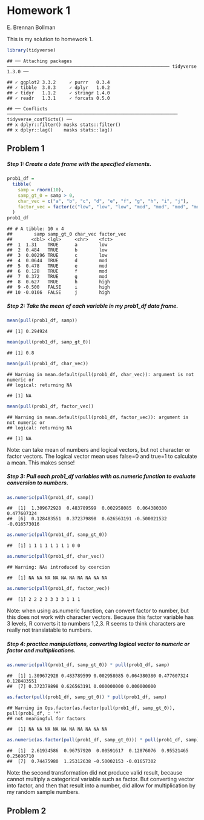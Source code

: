 Homework 1
================
E. Brennan Bollman

This is my solution to homework 1.

``` r
library(tidyverse)
```

    ## ── Attaching packages ──────────────────────────────────────────────────────────── tidyverse 1.3.0 ──

    ## ✓ ggplot2 3.3.2     ✓ purrr   0.3.4
    ## ✓ tibble  3.0.3     ✓ dplyr   1.0.2
    ## ✓ tidyr   1.1.2     ✓ stringr 1.4.0
    ## ✓ readr   1.3.1     ✓ forcats 0.5.0

    ## ── Conflicts ─────────────────────────────────────────────────────────────── tidyverse_conflicts() ──
    ## x dplyr::filter() masks stats::filter()
    ## x dplyr::lag()    masks stats::lag()

## Problem 1

##### Step 1: Create a date frame with the specified elements.

``` r
prob1_df =
  tibble(
    samp = rnorm(10),
    samp_gt_0 = samp > 0,
    char_vec = c("a", "b", "c", "d", "e", "f", "g", "h", "i", "j"),
    factor_vec = factor(c("low", "low", "low", "mod", "mod", "mod", "mod", "high", "high", "high"))
  )
prob1_df
```

    ## # A tibble: 10 x 4
    ##        samp samp_gt_0 char_vec factor_vec
    ##       <dbl> <lgl>     <chr>    <fct>     
    ##  1  1.31    TRUE      a        low       
    ##  2  0.484   TRUE      b        low       
    ##  3  0.00296 TRUE      c        low       
    ##  4  0.0644  TRUE      d        mod       
    ##  5  0.478   TRUE      e        mod       
    ##  6  0.128   TRUE      f        mod       
    ##  7  0.372   TRUE      g        mod       
    ##  8  0.627   TRUE      h        high      
    ##  9 -0.500   FALSE     i        high      
    ## 10 -0.0166  FALSE     j        high

##### Step 2: Take the mean of each variable in my prob1\_df data frame.

``` r
mean(pull(prob1_df, samp))
```

    ## [1] 0.294924

``` r
mean(pull(prob1_df, samp_gt_0))
```

    ## [1] 0.8

``` r
mean(pull(prob1_df, char_vec))
```

    ## Warning in mean.default(pull(prob1_df, char_vec)): argument is not numeric or
    ## logical: returning NA

    ## [1] NA

``` r
mean(pull(prob1_df, factor_vec))
```

    ## Warning in mean.default(pull(prob1_df, factor_vec)): argument is not numeric or
    ## logical: returning NA

    ## [1] NA

Note: can take mean of numbers and logical vectors, but not character or
factor vectors. The logical vector mean uses false=0 and true=1 to
calculate a mean. This makes sense\!

##### Step 3: Pull each prob1\_df variables with as.numeric function to evaluate conversion to numbers.

``` r
as.numeric(pull(prob1_df, samp))
```

    ##  [1]  1.309672928  0.483789599  0.002958085  0.064380380  0.477607324
    ##  [6]  0.128483551  0.372379898  0.626563191 -0.500021532 -0.016573016

``` r
as.numeric(pull(prob1_df, samp_gt_0))
```

    ##  [1] 1 1 1 1 1 1 1 1 0 0

``` r
as.numeric(pull(prob1_df, char_vec))
```

    ## Warning: NAs introduced by coercion

    ##  [1] NA NA NA NA NA NA NA NA NA NA

``` r
as.numeric(pull(prob1_df, factor_vec))
```

    ##  [1] 2 2 2 3 3 3 3 1 1 1

Note: when using as.numeric function, can convert factor to number, but
this does not work with character vectors. Because this factor variable
has 3 levels, R converts it to numbers 1,2,3. R seems to think
characters are really not translatable to numbers.

##### Step 4: practice manipulations, converting logical vector to numeric or factor and multiplications.

``` r
as.numeric(pull(prob1_df, samp_gt_0)) * pull(prob1_df, samp)
```

    ##  [1] 1.309672928 0.483789599 0.002958085 0.064380380 0.477607324 0.128483551
    ##  [7] 0.372379898 0.626563191 0.000000000 0.000000000

``` r
as.factor(pull(prob1_df, samp_gt_0)) * pull(prob1_df, samp)
```

    ## Warning in Ops.factor(as.factor(pull(prob1_df, samp_gt_0)), pull(prob1_df, : '*'
    ## not meaningful for factors

    ##  [1] NA NA NA NA NA NA NA NA NA NA

``` r
as.numeric(as.factor(pull(prob1_df, samp_gt_0))) * pull(prob1_df, samp)
```

    ##  [1]  2.61934586  0.96757920  0.00591617  0.12876076  0.95521465  0.25696710
    ##  [7]  0.74475980  1.25312638 -0.50002153 -0.01657302

Note: the second transformation did not produce valid result, because
cannot multiply a categorical variable such as factor. But converting
vector into factor, and then that result into a number, did allow for
multiplication by my random sample numbers.

## Problem 2
